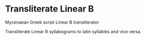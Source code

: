 # Transliterate Linear B
Mycenaean Greek script Linear B transliterator

Transliterate Linear B syllabograms to latin syllables and vice versa.
